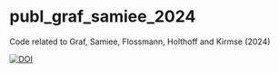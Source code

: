 # publ_graf_samiee_2024
Code related to Graf, Samiee, Flossmann, Holthoff and Kirmse (2024)

[![DOI](https://zenodo.org/badge/858086500.svg)](https://zenodo.org/doi/10.5281/zenodo.13767662)
